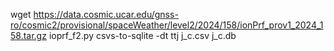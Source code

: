 wget https://data.cosmic.ucar.edu/gnss-ro/cosmic2/provisional/spaceWeather/level2/2024/158/ionPrf_prov1_2024_158.tar.gz
ioprf_f2.py
csvs-to-sqlite -dt ttj j_c.csv j_c.db
